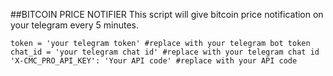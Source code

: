##BITCOIN PRICE NOTIFIER
This script will give bitcoin price notification on your telegram every 5 minutes.

```
token = 'your telegram token' #replace with your telegram bot token 
chat_id = 'your telegram chat id' #replace with your telegram chat id
'X-CMC_PRO_API_KEY': 'Your API code' #replace with your API code
```